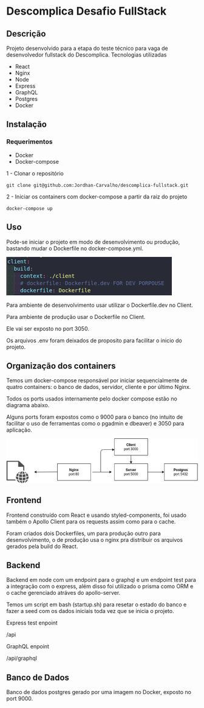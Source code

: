 # Descomplica Desafio FullStack
## Descrição
Projeto desenvolvido para a etapa do teste técnico para vaga de desenvolvedor fullstack do Descomplica.
Tecnologias utilizadas
- React
- Nginx
- Node
- Express
- GraphQL
- Postgres
- Docker
## Instalação
### Requerimentos
- Docker
- Docker-compose

1 - Clonar o repositório

```
git clone git@github.com:Jordhan-Carvalho/descomplica-fullstack.git
```

2 - Iniciar os containers com docker-compose a partir da raiz do projeto

```
docker-compose up
```



## Uso
Pode-se iniciar o projeto em modo de desenvolvimento ou produção, bastando mudar o Dockerfile no docker-compose.yml.

![Docker dev](images/devprod.png?raw=true "docker dev")

Para ambiente de desenvolvimento usar utilizar o Dockerfile.dev no Client.

Para ambiente de produção usar o Dockerfile no Client.


Ele vai ser exposto no port 3050.

Os arquivos .env foram deixados de proposito para facilitar o inicio do projeto.

## Organização dos containers
Temos um docker-compose responsável por iniciar sequencialmente de quatro containers: o banco de dados, servidor, cliente e por último Nginx.

Todos os ports usados internamente pelo docker compose estão no diagrama abaixo.

Alguns ports foram expostos como o 9000 para o banco (no intuito de facilitar o uso de ferramentas como o pgadmin e dbeaver) e 3050 para aplicação.

![Diagram compose](images/compose.jpg?raw=true "compose")


## Frontend
Frontend construído com React e usando styled-components, foi usado também o Apollo Client para os requests assim como para o cache.

Foram criados dois Dockerfiles, um para produção outro para desenvolvimento, o de produção usa o nginx pra distribuir os arquivos gerados pela build do React.
## Backend
Backend em node com um endpoint para o graphql e um endpoint test para a integração com o express, além disso foi utilizado o prisma como ORM e o cache gerenciado atráves do apollo-server.

Temos um script em bash (startup.sh) para resetar o estado do banco e fazer a seed com os dados iniciais toda vez que se inicia o projeto.

Express test enpoint

/api

GraphQL enpoint

/api/graphql


## Banco de Dados
Banco de dados postgres gerado por uma imagem no Docker, exposto no port 9000.